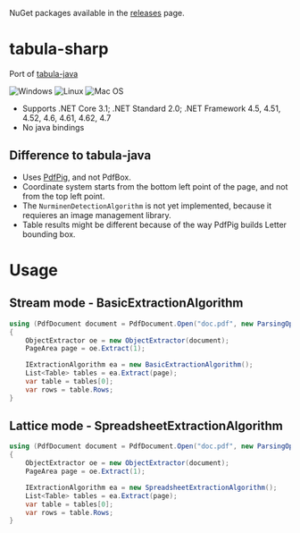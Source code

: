 NuGet packages available in the [releases](https://github.com/BobLd/tabula-sharp/releases) page.

# tabula-sharp
Port of [tabula-java](https://github.com/tabulapdf/tabula-java)

![Windows](https://github.com/BobLd/tabula-sharp/workflows/Windows/badge.svg)
![Linux](https://github.com/BobLd/tabula-sharp/workflows/Linux/badge.svg)
![Mac OS](https://github.com/BobLd/tabula-sharp/workflows/Mac%20OS/badge.svg)

- Supports .NET Core 3.1; .NET Standard 2.0; .NET Framework 4.5, 4.51, 4.52, 4.6, 4.61, 4.62, 4.7
- No java bindings

## Difference to tabula-java
- Uses [PdfPig](https://github.com/UglyToad/PdfPig), and not PdfBox.
- Coordinate system starts from the bottom left point of the page, and not from the top left point.
- The `NurminenDetectionAlgorithm` is not yet implemented, because it requieres an image management library.
- Table results might be different because of the way PdfPig builds Letter bounding box.

# Usage
## Stream mode - BasicExtractionAlgorithm
```csharp
using (PdfDocument document = PdfDocument.Open("doc.pdf", new ParsingOptions() { ClipPaths = true }))
{
	ObjectExtractor oe = new ObjectExtractor(document);
	PageArea page = oe.Extract(1);

	IExtractionAlgorithm ea = new BasicExtractionAlgorithm();
	List<Table> tables = ea.Extract(page);
	var table = tables[0];
	var rows = table.Rows;
}
```

## Lattice mode - SpreadsheetExtractionAlgorithm
```csharp
using (PdfDocument document = PdfDocument.Open("doc.pdf", new ParsingOptions() { ClipPaths = true }))
{
	ObjectExtractor oe = new ObjectExtractor(document);
	PageArea page = oe.Extract(1);

	IExtractionAlgorithm ea = new SpreadsheetExtractionAlgorithm();
	List<Table> tables = ea.Extract(page);
	var table = tables[0];
	var rows = table.Rows;
}
```
